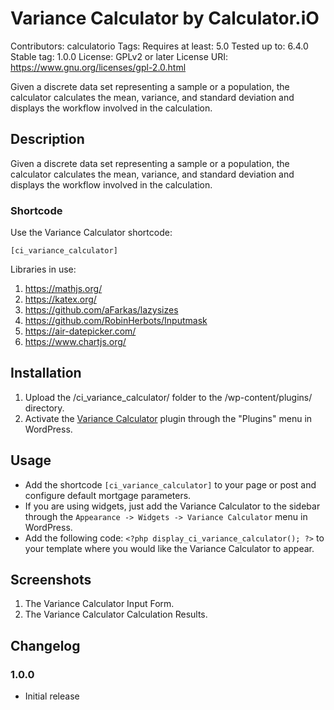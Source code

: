 # Variance Calculator by Calculator.iO
Contributors: calculatorio
Tags: 
Requires at least: 5.0
Tested up to: 6.4.0
Stable tag: 1.0.0
License: GPLv2 or later
License URI: https://www.gnu.org/licenses/gpl-2.0.html

Given a discrete data set representing a sample or a population, the calculator calculates the mean, variance, and standard deviation and displays the workflow involved in the calculation.

## Description

Given a discrete data set representing a sample or a population, the calculator calculates the mean, variance, and standard deviation and displays the workflow involved in the calculation.

### Shortcode

Use the Variance Calculator shortcode:

`[ci_variance_calculator]`

Libraries in use:
1. https://mathjs.org/
2. https://katex.org/
3. https://github.com/aFarkas/lazysizes
4. https://github.com/RobinHerbots/Inputmask
5. https://air-datepicker.com/
6. https://www.chartjs.org/

## Installation

1. Upload the /ci_variance_calculator/ folder to the /wp-content/plugins/ directory.
2. Activate the [Variance Calculator](https://www.calculator.io/variance-calculator/ "Variance Calculator Homepage") plugin through the "Plugins" menu in WordPress.

## Usage
* Add the shortcode `[ci_variance_calculator]` to your page or post and configure default mortgage parameters.
* If you are using widgets, just add the Variance Calculator to the sidebar through the `Appearance -> Widgets -> Variance Calculator` menu in WordPress.
* Add the following code: `<?php display_ci_variance_calculator(); ?>` to your template where you would like the Variance Calculator to appear.

## Screenshots
1. The Variance Calculator Input Form.
2. The Variance Calculator Calculation Results.

## Changelog

### 1.0.0
* Initial release
